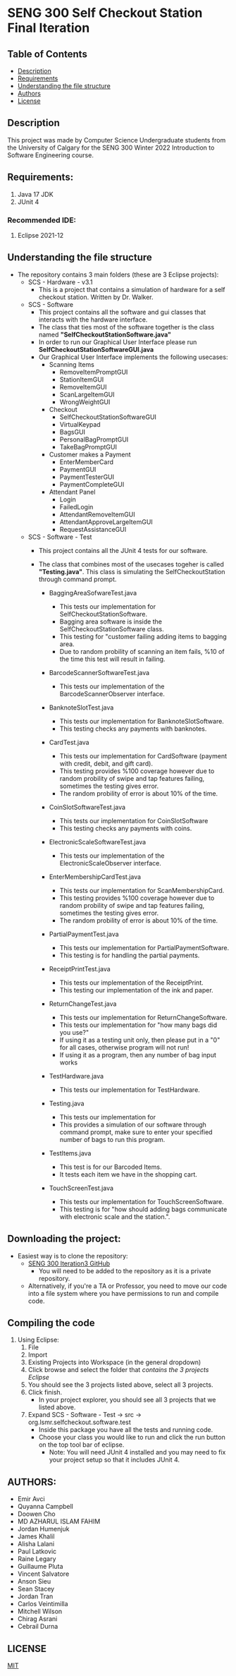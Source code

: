 # SENG 300 Self Checkout Station Final Iteration 

## Table of Contents
- [Description](#Description)
- [Requirements](#Requirements)
- [Understanding the file structure](#understanding-the-file-structure)
- [Authors](#Authors)
- [License](#License)


## Description
This project was made by Computer Science Undergraduate students from the University of Calgary
for the SENG 300 Winter 2022 Introduction to Software Engineering course.


## Requirements:
1. Java 17 JDK
2. JUnit 4

### Recommended IDE:
1. Eclipse 2021-12


## Understanding the file structure
* The repository contains 3 main folders (these are 3 Eclipse projects):
    + SCS - Hardware - v3.1
        + This is a project that contains a simulation of hardware for a self checkout station. Written by Dr. Walker.
    + SCS - Software 
        + This project contains all the software and gui classes that interacts with the hardware interface.
        + The class that ties most of the software together is the class named **"SelfCheckoutStationSoftware.java"**
        + In order to run our Graphical User Interface please run **SelfCheckoutStationSoftwareGUI.java**
        * Our Graphical User Interface implements the following usecases:
            + Scanning Items
                + RemoveItemPromptGUI
                + StationItemGUI
                + RemoveItemGUI
                + ScanLargeItemGUI
                + WrongWeightGUI
            + Checkout
                + SelfCheckoutStationSoftwareGUI
                + VirtualKeypad
                + BagsGUI
                + PersonalBagPromptGUI
                + TakeBagPromptGUI
            + Customer makes a Payment
                + EnterMemberCard
                + PaymentGUI
                + PaymentTesterGUI
                + PaymentCompleteGUI
            + Attendant Panel
                + Login
                + FailedLogin
                + AttendantRemoveItemGUI
                + AttendantApproveLargeItemGUI
                + RequestAssistanceGUI
    + SCS - Software - Test
        + This project contains all the JUnit 4 tests for our software.
         + The class that combines most of the usecases togeher is called **"Testing.java"**. This class is simulating the SelfCheckoutStation through command prompt.

            + BaggingAreaSofwareTest.java
                + This tests our implementation for SelfCheckoutStationSoftware.
                + Bagging area software is inside the SelfCheckoutStationSoftware class.
                + This testing for "customer failing adding items to bagging area.
                + Due to random probility of scanning an item fails, %10 of the time this test will result in failing.

            + BarcodeScannerSoftwareTest.java
                + This tests our implementation of the BarcodeScannerObserver interface.

            + BanknoteSlotTest.java
                + This tests our implementation for BanknoteSlotSoftware.
                + This testing checks any payments with banknotes.

            + CardTest.java
                + This tests our implementation for CardSoftware (payment with credit, debit, and gift card).
                + This testing provides %100 coverage however due to random probility of swipe and tap features failing, sometimes the testing gives error. 
                + The random probility of error is about 10% of the time.

            + CoinSlotSoftwareTest.java
                + This tests our implementation for CoinSlotSoftware
                + This testing checks any payments with coins.

            + ElectronicScaleSoftwareTest.java
                + This tests our implementation of the ElectronicScaleObserver interface.

            + EnterMembershipCardTest.java
                + This tests our implementation for ScanMembershipCard.
                + This testing provides %100 coverage however due to random probility of swipe and tap features failing, sometimes the testing gives error. 
                + The random probility of error is about 10% of the time.

            + PartialPaymentTest.java
                + This tests our implementation for PartialPaymentSoftware.
                + This testing is for handling the partial payments.

            + ReceiptPrintTest.java
                + This tests our implementation of the ReceiptPrint.
                + This testing our implementation of the ink and paper.

            + ReturnChangeTest.java
                + This tests our implementation for ReturnChangeSoftware. 
                + This tests our implementation for "how many bags did you use?"
                + If using it as a testing unit only, then please put in a "0" for all cases, otherwise program will not run!
                + If using it as a program, then any number of bag input works
                 
            + TestHardware.java
                + This tests our implementation for TestHardware.

            + Testing.java
                + This tests our implementation for
                + This provides a simulation of our software through command prompt, make sure to enter your specified number of bags to run this program.

            + TestItems.java
                + This test is for our Barcoded Items.
                + It tests each item we have in the shopping cart.

            + TouchScreenTest.java
                + This tests our implementation for TouchScreenSoftware. 
                + This testing is for "how should adding bags communicate with electronic scale and the station.".

## Downloading the project:
* Easiest way is to clone the repository:
    + [SENG 300 Iteration3 GitHub](https://github.com/salvatore77788/project-iteration-3-software)
        + You will need to be added to the repository as it is a private repository.
    + Alternatively, if you're a TA or Professor, you need to move our code into a file system where you have permissions to run and compile code.

## Compiling the code
1. Using Eclipse:
    1. File
    2. Import
    3. Existing Projects into Workspace (in the general dropdown) 
    4. Click browse and select the folder that *contains the 3 projects Eclipse* 
    5. You should see the 3 projects listed above, select all 3 projects.
    6. Click finish.
        * In your project explorer, you should see all 3 projects that we listed above.
    7. Expand SCS - Software - Test -> src -> org.lsmr.selfcheckout.software.test
        * Inside this package you have all the tests and running code.
        * Choose your class you would like to run and click the run button on the top tool bar of eclipse.
            + Note: You will need JUnit 4 installed and you may need to fix your project setup so that it includes JUnit 4.


## AUTHORS:
* Emir Avci
* Quyanna Campbell
* Doowen Cho
* MD AZHARUL ISLAM FAHIM
* Jordan Humenjuk
* James Khalil
* Alisha Lalani
* Paul Latkovic
* Raine Legary
* Guillaume Pluta
* Vincent Salvatore
* Anson Sieu
* Sean Stacey
* Jordan Tran
* Carlos Veintimilla
* Mitchell Wilson
* Chirag Asrani
* Cebrail Durna

## LICENSE
[MIT](https://github.com/salvatore77788/Social-Engineering-Quiz/blob/main/LICENSE)
